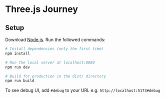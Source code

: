 # Three.js Journey

## Setup

Download [Node.js](https://nodejs.org/en/download/).
Run the followed commands:

``` bash
# Install dependencies (only the first time)
npm install

# Run the local server at localhost:8080
npm run dev

# Build for production in the dist/ directory
npm run build
```

To see debug UI, add `#debug` to your URL e.g. `http://localhost:5173#debug`
